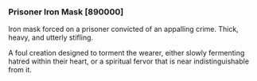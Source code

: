 ### Prisoner Iron Mask [890000]

Iron mask forced on a prisoner convicted of an appalling crime. Thick, heavy, and utterly stifling.

A foul creation designed to torment the wearer, either slowly fermenting hatred within their heart, or a spiritual fervor that is near indistinguishable from it.